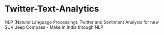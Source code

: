 # Twitter-Text-Analytics
NLP (Natural Language Processing): Twitter and Sentiment Analysis for new SUV Jeep Compass - Make In India through NLP
